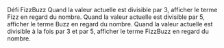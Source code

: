 Défi FizzBuzz
Quand la valeur actuelle est divisible par 3, afficher le terme Fizz en regard du nombre.
Quand la valeur actuelle est divisible par 5, afficher le terme Buzz en regard du nombre.
Quand la valeur actuelle est divisible à la fois par 3 et par 5, afficher le terme FizzBuzz en regard du nombre.
